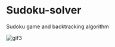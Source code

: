 # Sudoku-solver
Sudoku game and backtracking algorithm

![gif3](https://user-images.githubusercontent.com/38236287/76086803-230d1280-5fb5-11ea-8fcf-5c6847f2e94f.gif)
